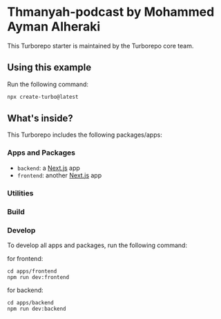 # Thmanyah-podcast by Mohammed Ayman Alheraki

This Turborepo starter is maintained by the Turborepo core team.

## Using this example

Run the following command:

```sh
npx create-turbo@latest
```

## What's inside?

This Turborepo includes the following packages/apps:

### Apps and Packages

- `backend`: a [Next.js](https://nextjs.org/) app
- `frontend`: another [Next.js](https://nextjs.org/) app

### Utilities

### Build

### Develop

To develop all apps and packages, run the following command:

for frontend:
```
cd apps/frontend
npm run dev:frontend
```


for backend:
```
cd apps/backend
npm run dev:backend
```
